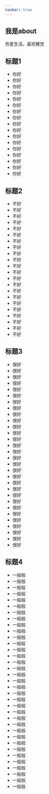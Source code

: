 ```yaml
---
navbar: true
---
```


## 我是about
热爱生活，喜欢睡觉

## 标题1
* 你好
* 你好
* 你好
* 你好
* 你好
* 你好
* 你好
* 你好
* 你好
* 你好
* 你好
* 你好
* 你好
* 你好
* 你好
* 你好
* 你好
## 标题2
* 不好
* 不好
* 不好
* 不好
* 不好
* 不好
* 不好
* 不好
* 不好
* 不好
* 不好
* 不好
* 不好
* 不好
* 不好
* 不好
* 不好
* 不好
* 不好
* 不好
* 不好
* 不好
## 标题3
* 很好
* 很好
* 很好
* 很好
* 很好
* 很好
* 很好
* 很好
* 很好
* 很好
* 很好
* 很好
* 很好
* 很好
* 很好
* 很好
* 很好
* 很好
* 很好
* 很好
* 很好
* 很好
* 很好
* 很好
* 很好
* 很好
* 很好
* 很好
* 很好
* 很好
## 标题4
* 一般般
* 一般般
* 一般般
* 一般般
* 一般般
* 一般般
* 一般般
* 一般般
* 一般般
* 一般般
* 一般般
* 一般般
* 一般般
* 一般般
* 一般般
* 一般般
* 一般般
* 一般般
* 一般般
* 一般般
* 一般般
* 一般般
* 一般般
* 一般般
* 一般般
* 一般般
* 一般般
* 一般般
* 一般般
* 一般般
* 一般般
* 一般般
* 一般般
* 一般般
* 一般般